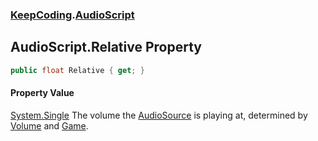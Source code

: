 ### [KeepCoding](KeepCoding.md 'KeepCoding').[AudioScript](KeepCoding_AudioScript.md 'KeepCoding.AudioScript')
## AudioScript.Relative Property
```csharp
public float Relative { get; }
```
#### Property Value
[System.Single](https://docs.microsoft.com/en-us/dotnet/api/System.Single 'System.Single')
The volume the [AudioSource](KeepCoding_AudioScript_AudioSource.md 'KeepCoding.AudioScript.AudioSource') is playing at, determined by [Volume](KeepCoding_AudioScript_Volume.md 'KeepCoding.AudioScript.Volume') and [Game](KeepCoding_AudioScript_Game.md 'KeepCoding.AudioScript.Game').  
